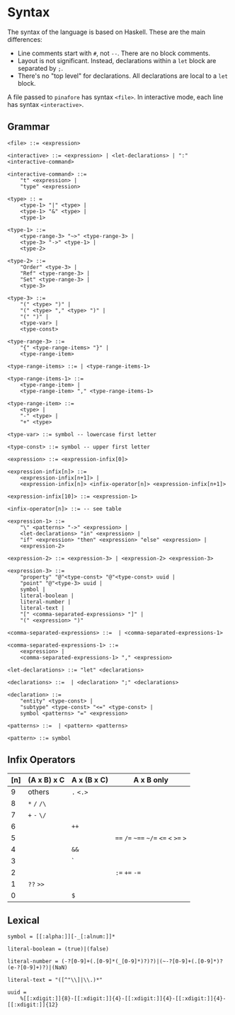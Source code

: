 # Syntax

The syntax of the language is based on Haskell.
These are the main differences:

* Line comments start with `#`, not `--`.
There are no block comments.
* Layout is not significant.
Instead, declarations within a `let` block are separated by `;`.
* There's no "top level" for declarations.
All declarations are local to a `let` block.

A file passed to `pinafore` has syntax `<file>`.
In interactive mode, each line has syntax `<interactive>`.

## Grammar

```no-highlight
<file> ::= <expression>

<interactive> ::= <expression> | <let-declarations> | ":" <interactive-command>

<interactive-command> ::=
    "t" <expression> |
    "type" <expression>

<type> :: =
    <type-1> "|" <type> |
    <type-1> "&" <type> |
    <type-1>

<type-1> ::=
    <type-range-3> "~>" <type-range-3> |
    <type-3> "->" <type-1> |
    <type-2>

<type-2> ::=
    "Order" <type-3> |
    "Ref" <type-range-3> |
    "Set" <type-range-3> |
    <type-3>

<type-3> ::=
    "(" <type> ")" |
    "(" <type> "," <type> ")" |
    "(" ")" |
    <type-var> |
    <type-const>

<type-range-3> ::=
    "{" <type-range-items> "}" |
    <type-range-item>

<type-range-items> ::= | <type-range-items-1>

<type-range-items-1> ::=
    <type-range-item> |
    <type-range-item> "," <type-range-items-1>

<type-range-item> ::=
    <type> |
    "-" <type> |
    "+" <type>

<type-var> ::= symbol -- lowercase first letter

<type-const> ::= symbol -- upper first letter

<expression> ::= <expression-infix[0]>

<expression-infix[n]> ::=
    <expression-infix[n+1]> |
    <expression-infix[n]> <infix-operator[n]> <expression-infix[n+1]>

<expression-infix[10]> ::= <expression-1>

<infix-operator[n]> ::= -- see table

<expression-1> ::=
    "\" <patterns> "->" <expression> |
    <let-declarations> "in" <expression> |
    "if" <expression> "then" <expression> "else" <expression> |
    <expression-2>

<expression-2> ::= <expression-3> | <expression-2> <expression-3>

<expression-3> ::=
    "property" "@"<type-const> "@"<type-const> uuid |
    "point" "@"<type-3> uuid |
    symbol |
    literal-boolean |
    literal-number |
    literal-text |
    "[" <comma-separated-expressions> "]" |
    "(" <expression> ")"

<comma-separated-expressions> ::=  | <comma-separated-expressions-1>

<comma-separated-expressions-1> ::=
    <expression> |
    <comma-separated-expressions-1> "," <expression>

<let-declarations> ::= "let" <declarations>

<declarations> ::=  | <declaration> ";" <declarations>

<declaration> ::=
    "entity" <type-const> |
    "subtype" <type-const> "<=" <type-const> |
    symbol <patterns> "=" <expression>

<patterns> ::=  | <pattern> <patterns>

<pattern> ::= symbol
```

## Infix Operators

| [n] | (A x B) x C | A x (B x C) | A x B only |
| --- | --- | --- | --- |
9 | others | `.` `<.>` |
8 | `*` `/` `/\` | |
7 | `+` `-` `\/` | |
6 | | `++` |
5 | | | `==` `/=` `~==` `~/=` `<=` `<` `>=` `>`
4 | | `&&` |
3 | | `||` |
2 | | | `:=` `+=` `-=`
1 | `??` `>>` | |
0 | | `$` |

## Lexical

```no-highlight
symbol = [[:alpha:]][-_[:alnum:]]*

literal-boolean = (true)|(false)

literal-number = (-?[0-9]+(.[0-9]*(_[0-9]*)?)?)|(~-?[0-9]+(.[0-9]*)?(e-?[0-9]+)?)|(NaN)

literal-text = "([^"\\]|\\.)*"

uuid =
    %[[:xdigit:]]{8}-[[:xdigit:]]{4}-[[:xdigit:]]{4}-[[:xdigit:]]{4}-[[:xdigit:]]{12}
```
